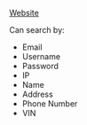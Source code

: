 [Website](https://dehashed.com/)

Can search by:
* Email
* Username
* Password
* IP
* Name
* Address
* Phone Number
* VIN

